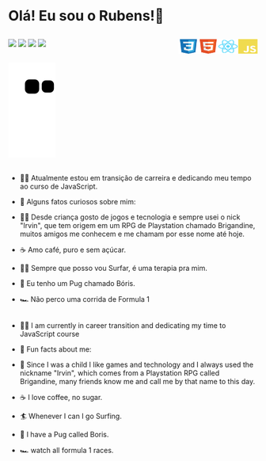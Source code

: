 <div style="display: inline_block"><br>
<h1 align="left"> Olá! Eu sou o Rubens!👋</h1>

##
  <img align="right" alt="Rubens-Js" height="30" width="40" src="https://raw.githubusercontent.com/devicons/devicon/master/icons/javascript/javascript-plain.svg">
  <img align="right" alt="Rubens-React" height="30" width="40" src="https://raw.githubusercontent.com/devicons/devicon/master/icons/react/react-original.svg">
  <img align="right" alt="Rubens-HTML" height="30" width="40" src="https://raw.githubusercontent.com/devicons/devicon/master/icons/html5/html5-original.svg">
  <img align="right" alt="Rubens-CSS" height="30" width="40" src="https://raw.githubusercontent.com/devicons/devicon/master/icons/css3/css3-original.svg">
    <a href="https://instagram.com/irvin_ctba" target="_blank"><img src="https://img.shields.io/badge/-Instagram-%23E4405F?style=for-the-badge&logo=instagram&logoColor=white" target="_blank"></a>
 	<a href="https://www.twitch.tv/irvin_ctba" target="_blank"><img src="https://img.shields.io/badge/Twitch-9146FF?style=for-the-badge&logo=twitch&logoColor=white" target="_blank"></a>
 <a href="https://discord.gg/3p8HVJxV" target="_blank"><img src="https://img.shields.io/badge/Discord-7289DA?style=for-the-badge&logo=discord&logoColor=white" target="_blank"></a> 
  <a href="https://www.linkedin.com/in/rubens-almeida-9b4479157/" target="_blank"><img src="https://img.shields.io/badge/-LinkedIn-%230077B5?style=for-the-badge&logo=linkedin&logoColor=white" target="_blank"></a> 
</div>  

  ##
  ![Snake animation](https://github.com/irvinctba/irvinctba/blob/output/github-contribution-grid-snake.svg)
 <div>
  
##
- 👨‍💻 Atualmente estou em transição de carreira e dedicando meu tempo ao curso de JavaScript.</h4>
- 💭 Alguns fatos curiosos sobre mim:
- 🧙‍♂️ Desde criança gosto de jogos e tecnologia e sempre usei o nick "Irvin", que tem origem em um RPG de Playstation chamado Brigandine, muitos amigos me conhecem e me chamam por esse nome até hoje.
- ☕ Amo café, puro e sem açúcar.
- 🏄‍♂️ Sempre que posso vou Surfar, é uma terapia pra mim.
- 🐶 Eu tenho um Pug chamado Bóris.
- 🏎 Não perco uma corrida de Formula 1</p>
  ##
    
- 👨‍💻 I am currently in career transition and dedicating my time to JavaScript course
- 💭 Fun facts about me:
- 🧙‍ Since I was a child I like games and technology and I always used the nickname "Irvin", which comes from a Playstation RPG called Brigandine, many friends know me and call me by that name to this day. 
- ☕ I love coffee, no sugar.
- 🏄‍ Whenever I can I go Surfing.
- 🐶 I have a Pug called Boris.
- 🏎 watch all formula 1 races.
  
